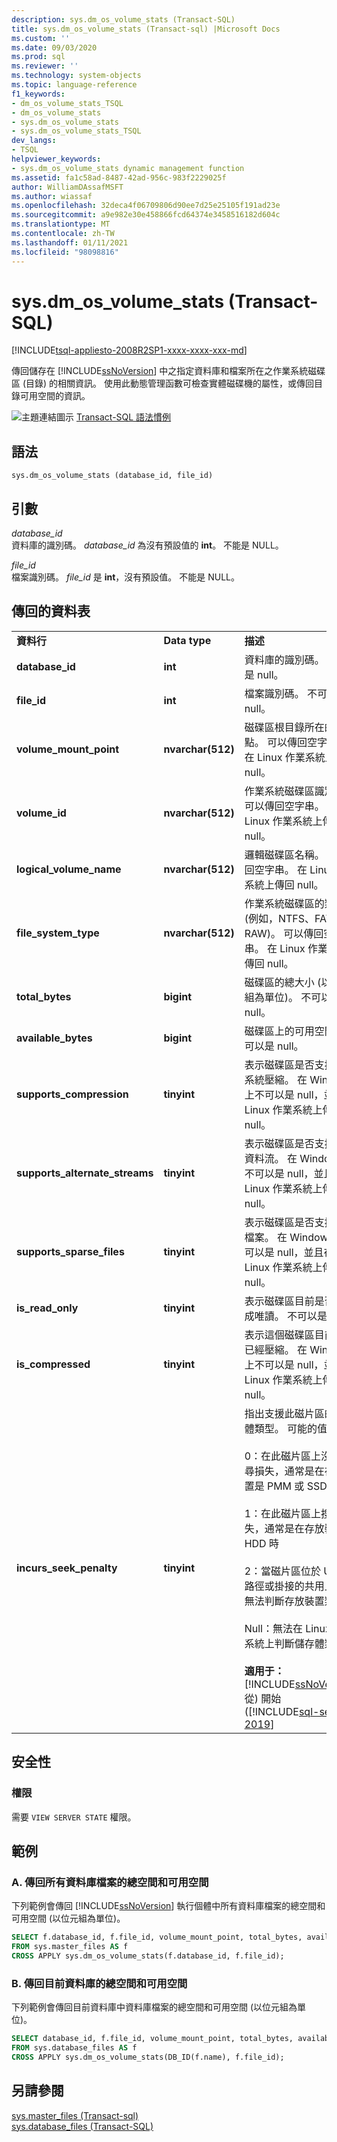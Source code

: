 ```yaml
---
description: sys.dm_os_volume_stats (Transact-SQL)
title: sys.dm_os_volume_stats (Transact-sql) |Microsoft Docs
ms.custom: ''
ms.date: 09/03/2020
ms.prod: sql
ms.reviewer: ''
ms.technology: system-objects
ms.topic: language-reference
f1_keywords:
- dm_os_volume_stats_TSQL
- dm_os_volume_stats
- sys.dm_os_volume_stats
- sys.dm_os_volume_stats_TSQL
dev_langs:
- TSQL
helpviewer_keywords:
- sys.dm_os_volume_stats dynamic management function
ms.assetid: fa1c58ad-8487-42ad-956c-983f2229025f
author: WilliamDAssafMSFT
ms.author: wiassaf
ms.openlocfilehash: 32deca4f06709806d90ee7d25e25105f191ad23e
ms.sourcegitcommit: a9e982e30e458866fcd64374e3458516182d604c
ms.translationtype: MT
ms.contentlocale: zh-TW
ms.lasthandoff: 01/11/2021
ms.locfileid: "98098816"
---
```

# <a name="sysdm_os_volume_stats-transact-sql"></a>sys.dm_os_volume_stats (Transact-SQL)
[!INCLUDE[tsql-appliesto-2008R2SP1-xxxx-xxxx-xxx-md](../../includes/tsql-appliesto-2008R2sp1-xxxx-xxxx-xxx-md.md)]

  傳回儲存在 [!INCLUDE[ssNoVersion](../../includes/ssnoversion-md.md)] 中之指定資料庫和檔案所在之作業系統磁碟區 (目錄) 的相關資訊。 使用此動態管理函數可檢查實體磁碟機的屬性，或傳回目錄可用空間的資訊。  
  
 ![主題連結圖示](../../database-engine/configure-windows/media/topic-link.gif "主題連結圖示") [Transact-SQL 語法慣例](../../t-sql/language-elements/transact-sql-syntax-conventions-transact-sql.md)  
  
## <a name="syntax"></a>語法  
  
```  
sys.dm_os_volume_stats (database_id, file_id)  
```  
  
##  <a name="arguments"></a><a name="Arguments"></a> 引數  
 *database_id*  
 資料庫的識別碼。 *database_id* 為沒有預設值的 **int**。 不能是 NULL。  
  
 *file_id*  
 檔案識別碼。 *file_id* 是 **int**，沒有預設值。 不能是 NULL。  
  
## <a name="table-returned"></a>傳回的資料表  
  
||||  
|-|-|-|  
|**資料行**|**Data type**|**描述**|  
|**database_id**|**int**|資料庫的識別碼。 不可以是 null。|  
|**file_id**|**int**|檔案識別碼。 不可以是 null。|  
|**volume_mount_point**|**nvarchar(512)**|磁碟區根目錄所在的掛接點。 可以傳回空字串。 在 Linux 作業系統上傳回 null。|  
|**volume_id**|**nvarchar(512)**|作業系統磁碟區識別碼。 可以傳回空字串。 在 Linux 作業系統上傳回 null。|  
|**logical_volume_name**|**nvarchar(512)**|邏輯磁碟區名稱。 可以傳回空字串。 在 Linux 作業系統上傳回 null。|  
|**file_system_type**|**nvarchar(512)**|作業系統磁碟區的類型 (例如，NTFS、FAT、RAW)。 可以傳回空字串。 在 Linux 作業系統上傳回 null。|  
|**total_bytes**|**bigint**|磁碟區的總大小 (以位元組為單位)。 不可以是 null。|  
|**available_bytes**|**bigint**|磁碟區上的可用空間。 不可以是 null。|  
|**supports_compression**|**tinyint**|表示磁碟區是否支援作業系統壓縮。 在 Windows 上不可以是 null，並且在 Linux 作業系統上傳回 null。|  
|**supports_alternate_streams**|**tinyint**|表示磁碟區是否支援替代資料流。 在 Windows 上不可以是 null，並且在 Linux 作業系統上傳回 null。|  
|**supports_sparse_files**|**tinyint**|表示磁碟區是否支援疏鬆檔案。  在 Windows 上不可以是 null，並且在 Linux 作業系統上傳回 null。|  
|**is_read_only**|**tinyint**|表示磁碟區目前是否標示成唯讀。 不可以是 null。|  
|**is_compressed**|**tinyint**|表示這個磁碟區目前是否已經壓縮。 在 Windows 上不可以是 null，並且在 Linux 作業系統上傳回 null。|  
|**incurs_seek_penalty**|**tinyint**|指出支援此磁片區的儲存體類型。 可能的值包括：<br /><br />0：在此磁片區上沒有搜尋損失，通常是在存放裝置是 PMM 或 SSD 時<br /><br />1：在此磁片區上搜尋損失，通常是在存放裝置為 HDD 時<br /><br />2：當磁片區位於 UNC 路徑或掛接的共用上時，無法判斷存放裝置類型<br /><br />Null：無法在 Linux 作業系統上判斷儲存體類型<br /><br />**適用于：** [!INCLUDE[ssNoVersion](../../includes/ssnoversion-md.md)]從) 開始 ([!INCLUDE[sql-server-2019](../../includes/sssqlv15-md.md)]|  
  
## <a name="security"></a>安全性  
  
### <a name="permissions"></a>權限  
 需要 `VIEW SERVER STATE` 權限。  
  
## <a name="examples"></a>範例  
  
### <a name="a-return-total-space-and-available-space-for-all-database-files"></a>A. 傳回所有資料庫檔案的總空間和可用空間  
 下列範例會傳回 [!INCLUDE[ssNoVersion](../../includes/ssnoversion-md.md)] 執行個體中所有資料庫檔案的總空間和可用空間 (以位元組為單位)。  
  
```sql  
SELECT f.database_id, f.file_id, volume_mount_point, total_bytes, available_bytes  
FROM sys.master_files AS f  
CROSS APPLY sys.dm_os_volume_stats(f.database_id, f.file_id);  
```  
  
### <a name="b-return-total-space-and-available-space-for-the-current-database"></a>B. 傳回目前資料庫的總空間和可用空間  
 下列範例會傳回目前資料庫中資料庫檔案的總空間和可用空間 (以位元組為單位)。  
  
```sql  
SELECT database_id, f.file_id, volume_mount_point, total_bytes, available_bytes  
FROM sys.database_files AS f  
CROSS APPLY sys.dm_os_volume_stats(DB_ID(f.name), f.file_id);  
```  
  
## <a name="see-also"></a>另請參閱  
 [sys.master_files &#40;Transact-sql&#41;](../../relational-databases/system-catalog-views/sys-master-files-transact-sql.md)   
 [sys.database_files &#40;Transact-SQL&#41;](../../relational-databases/system-catalog-views/sys-database-files-transact-sql.md)  
  
  
